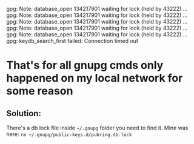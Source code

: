 gpg: Note: database_open 134217901 waiting for lock (held by 43222) ...
gpg: Note: database_open 134217901 waiting for lock (held by 43222) ...
gpg: Note: database_open 134217901 waiting for lock (held by 43222) ...
gpg: Note: database_open 134217901 waiting for lock (held by 43222) ...
gpg: Note: database_open 134217901 waiting for lock (held by 43222) ...
gpg: keydb_search_first failed: Connection timed out

# That's for all gnupg cmds only happened on my local network for some reason 

## Solution:

There's a db lock file inside `~/.gnupg` folder 
you need to find it. Mine was here: `rm ~/.gnupg/public-keys.d/pubring.db.lock`